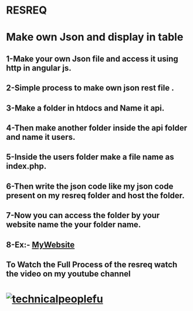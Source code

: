 # RESREQ
<h1>Make own Json and display in table</h1>
<h2>1-Make your own Json file and access it using http in angular js.</h2>
<h2>2-Simple process to make own json rest file .</h2>
<h2>3-Make a folder in htdocs and Name it api.</h2>
<h2>4-Then make another folder inside the api folder and name it users.</h2>
<h2>5-Inside the users folder make a file name as index.php.</h2>
<h2>6-Then write the json code like my json code present on my resreq folder and host the folder.</h2>
<h2>7-Now you can access the folder by your website name the your folder name.</h2>
<h2>8-Ex:- <a href="http://jitendra.unaux.com/" class="btn">MyWebsite</a></h2>
<h2>To Watch the Full Process of the resreq watch the video on my youtube channel <h1>
  <a href="https://www.youtube.com/technicalpeoplefu" title="technicalpeoplefu"><img src="https://yt3.ggpht.com/a-/AAuE7mAkVNQzkT4FEhpDwoO3lgwmC-OoZx__EqbeUg=s288-mo-c-c0xffffffff-rj-k-no" alt="technicalpeoplefu"></a>
